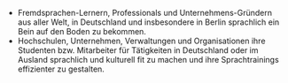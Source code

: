 - Fremdsprachen-Lernern, Professionals und Unternehmens-Gründern aus aller Welt, in Deutschland und insbesondere in Berlin sprachlich ein Bein auf den Boden zu bekommen.
- Hochschulen, Unternehmen, Verwaltungen und Organisationen ihre Studenten bzw. Mitarbeiter für Tätigkeiten in Deutschland oder im Ausland sprachlich und kulturell fit zu machen und ihre Sprachtrainings effizienter zu gestalten.
